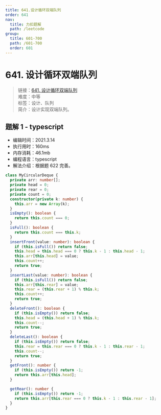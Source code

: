 ```yaml
---
title: 641.设计循环双端队列
order: 641
nav:
  title: 力扣题解
  path: /leetcode
group:
  title: 601-700
  path: /601-700
  order: 601
---
```


# 641. 设计循环双端队列

> 链接：[641. 设计循环双端队列](https://leetcode-cn.com/problems/design-circular-deque/)  
> 难度：中等  
> 标签：设计、队列  
> 简介：设计实现双端队列。

## 题解 1 - typescript

- 编辑时间：2021.3.14
- 执行用时：160ms
- 内存消耗：46.1mb
- 编程语言：typescript
- 解法介绍：根据题 622 完善。

```typescript
class MyCircularDeque {
  private arr: number[];
  private head = 0;
  private rear = 0;
  private count = 0;
  constructor(private k: number) {
    this.arr = new Array(k);
  }
  isEmpty(): boolean {
    return this.count === 0;
  }
  isFull(): boolean {
    return this.count === this.k;
  }
  insertFront(value: number): boolean {
    if (this.isFull()) return false;
    this.head = this.head === 0 ? this.k - 1 : this.head - 1;
    this.arr[this.head] = value;
    this.count++;
    return true;
  }
  insertLast(value: number): boolean {
    if (this.isFull()) return false;
    this.arr[this.rear] = value;
    this.rear = (this.rear + 1) % this.k;
    this.count++;
    return true;
  }
  deleteFront(): boolean {
    if (this.isEmpty()) return false;
    this.head = (this.head + 1) % this.k;
    this.count--;
    return true;
  }
  deleteLast(): boolean {
    if (this.isEmpty()) return false;
    this.rear = this.rear === 0 ? this.k - 1 : this.rear - 1;
    this.count--;
    return true;
  }
  getFront(): number {
    if (this.isEmpty()) return -1;
    return this.arr[this.head];
  }

  getRear(): number {
    if (this.isEmpty()) return -1;
    return this.arr[this.rear === 0 ? this.k - 1 : this.rear - 1];
  }
}
```
